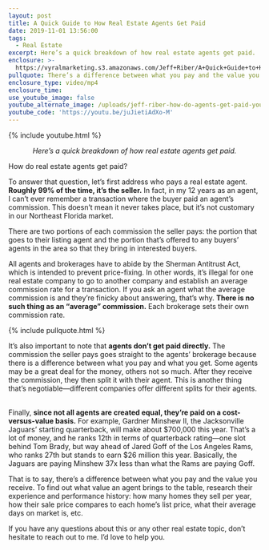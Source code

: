 ```yaml
---
layout: post
title: A Quick Guide to How Real Estate Agents Get Paid
date: 2019-11-01 13:56:00
tags:
  - Real Estate
excerpt: Here’s a quick breakdown of how real estate agents get paid.
enclosure: >-
  https://vyralmarketing.s3.amazonaws.com/Jeff+Riber/A+Quick+Guide+to+How+Real+Estate+Agents+Get+Paid.mp4
pullquote: There’s a difference between what you pay and the value you receive.
enclosure_type: video/mp4
enclosure_time:
use_youtube_image: false
youtube_alternate_image: /uploads/jeff-riber-how-do-agents-get-paid-youtube.png
youtube_code: 'https://youtu.be/juJietiAdXo-M'
---
```


{% include youtube.html %}

<p style="text-align: center;"><em>Here’s a quick breakdown of how real estate agents get paid.</em></p>

How do real estate agents get paid?

To answer that question, let’s first address who pays a real estate agent. **Roughly 99% of the time, it’s the seller.** In fact, in my 12 years as an agent, I can’t ever remember a transaction where the buyer paid an agent’s commission. This doesn’t mean it never takes place, but it’s not customary in our Northeast Florida market.&nbsp;

There are two portions of each commission the seller pays: the portion that goes to their listing agent and the portion that’s offered to any buyers’ agents in the area so that they bring in interested buyers.&nbsp;

All agents and brokerages have to abide by the Sherman Antitrust Act, which is intended to prevent price-fixing. In other words, it’s illegal for one real estate company to go to another company and establish an average commission rate for a transaction. If you ask an agent what the average commission is and they’re finicky about answering, that’s why. **There is no such thing as an “average” commission.** Each brokerage sets their own commission rate.&nbsp;

{% include pullquote.html %}

It’s also important to note that **agents don’t get paid directly.** The commission the seller pays goes straight to the agents’ brokerage because there is a difference between what you pay and what you get. Some agents may be a great deal for the money, others not so much. After they receive the commission, they then split it with their agent. This is another thing that’s negotiable—different companies offer different splits for their agents. &nbsp;

Finally, **since not all agents are created equal, they’re paid on a cost-versus-value basis.** For example, Gardner Minshew II, the Jacksonville Jaguars’ starting quarterback, will make about $700,000 this year. That’s a lot of money, and he ranks 12th in terms of quarterback rating—one slot behind Tom Brady, but way ahead of Jared Goff of the Los Angeles Rams, who ranks 27th but stands to earn $26 million this year. Basically, the Jaguars are paying Minshew 37x less than what the Rams are paying Goff.&nbsp;

That is to say, there’s a difference between what you pay and the value you receive. To find out what value an agent brings to the table, research their experience and performance history: how many homes they sell per year, how their sale price compares to each home’s list price, what their average days on market is, etc.&nbsp;

If you have any questions about this or any other real estate topic, don’t hesitate to reach out to me. I’d love to help you.